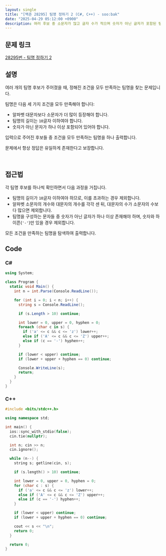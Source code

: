 ```yaml
---
layout: single
title: "[백준 28295] 팀명 정하기 2 (C#, C++) - soo:bak"
date: "2025-04-29 05:12:00 +0900"
description: 여러 후보 중 소문자가 많고 글자 수가 적으며 숫자가 아닌 글자가 포함된 팀명을 고르는 백준 28295번 팀명 정하기 2 문제의 C# 및 C++ 풀이 및 해설
---
```


## 문제 링크
[28295번 - 팀명 정하기 2](https://www.acmicpc.net/problem/28295)

## 설명
여러 개의 팀명 후보가 주어졌을 때, 정해진 조건을 모두 만족하는 팀명을 찾는 문제입니다.

팀명은 다음 세 가지 조건을 모두 만족해야 합니다:

- 알파벳 대문자보다 소문자가 더 많이 등장해야 합니다.
- 팀명의 길이는 `10`글자 이하여야 합니다.
- 숫자가 아닌 문자가 하나 이상 포함되어 있어야 합니다.

입력으로 주어진 후보들 중 조건을 모두 만족하는 팀명을 하나 출력합니다.

문제에서 항상 정답은 유일하게 존재한다고 보장합니다.

<br>

## 접근법

각 팀명 후보를 하나씩 확인하면서 다음 과정을 거칩니다.

- 팀명의 길이가 `10`글자 이하여야 하므로, 이를 초과하는 경우 제외합니다.
- 알파벳 소문자의 개수와 대문자의 개수를 각각 센 뒤, 대문자의 수가 소문자의 수보다 많으면 제외합니다.
- 팀명을 구성하는 문자들 중 숫자가 아닌 글자가 하나 이상 존재해야 하며, 숫자와 하이픈(`'-'`)만 있을 경우 제외합니다.

모든 조건을 만족하는 팀명을 탐색하여 출력합니다.


## Code

### C#

```csharp
using System;

class Program {
  static void Main() {
    int n = int.Parse(Console.ReadLine());

    for (int i = 0; i < n; i++) {
      string s = Console.ReadLine();

      if (s.Length > 10) continue;

      int lower = 0, upper = 0, hyphen = 0;
      foreach (char c in s) {
        if ('a' <= c && c <= 'z') lower++;
        else if ('A' <= c && c <= 'Z') upper++;
        else if (c == '-') hyphen++;
      }

      if (lower < upper) continue;
      if (lower + upper + hyphen == 0) continue;

      Console.WriteLine(s);
      return;
    }
  }
}
```

### C++

```cpp
#include <bits/stdc++.h>

using namespace std;

int main() {
  ios::sync_with_stdio(false);
  cin.tie(nullptr);

  int n; cin >> n;
  cin.ignore();

  while (n--) {
    string s; getline(cin, s);

    if (s.length() > 10) continue;

    int lower = 0, upper = 0, hyphen = 0;
    for (char c : s) {
      if ('a' <= c && c <= 'z') lower++;
      else if ('A' <= c && c <= 'Z') upper++;
      else if (c == '-') hyphen++;
    }

    if (lower < upper) continue;
    if (lower + upper + hyphen == 0) continue;

    cout << s << "\n";
    return 0;
  }

  return 0;
}
```
